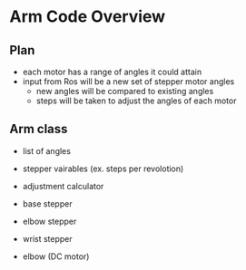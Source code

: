 Arm Code Overview
=================

Plan
--------
- each motor has a range of angles it could attain
- input from Ros will be a new set of stepper motor angles
  - new angles will be compared to existing angles
  - steps will be taken to adjust the angles of each motor

Arm class
----------
- list of angles
- stepper vairables (ex. steps per revolotion)

- adjustment calculator

- base stepper
- elbow stepper
- wrist stepper

- elbow (DC motor)
